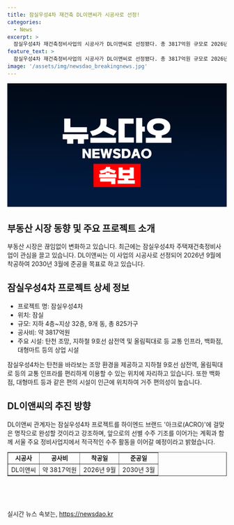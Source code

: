 ```yaml
---
title: 잠실우성4차 재건축 DL이앤씨가 시공사로 선정!
categories:
  - News
excerpt: >
  잠실우성4차 재건축정비사업의 시공사가 DL이앤씨로 선정됐다. 총 3817억원 규모로 2026년 9월 착공 예정이며, 다양한 편의시설과 교통 인프라를 갖추고 있다. 또한, 인근 지역의 발전 가능성과 차별화된 설계와 상품으로 아크로(ACRO) 브랜드로 완성될 예정이다. DL이앤씨는 하반기에 수주 기조를 이어가며 서울 주요 정비사업에서 활발한 활동을 계획 중이다.
feature_text: >
  잠실우성4차 재건축정비사업의 시공사가 DL이앤씨로 선정됐다. 총 3817억원 규모로 2026년 9월 착공 예정이며, 다양한 편의시설과 교통 인프라를 갖추고 있다. 또한, 인근 지역의 발전 가능성과 차별화된 설계와 상품으로 아크로(ACRO) 브랜드로 완성될 예정이다. DL이앤씨는 하반기에 수주 기조를 이어가며 서울 주요 정비사업에서 활발한 활동을 계획 중이다.
image: '/assets/img/newsdao_breakingnews.jpg'
---
```


<p><img src="/assets/img/newsdao_breakingnews.jpg" alt="ontimetimes 속보" /></p>

<h2 data-ke-size="size26">부동산 시장 동향 및 주요 프로젝트 소개</h2>

<p data-ke-size="size16">부동산 시장은 끊임없이 변화하고 있습니다. 최근에는 잠실우성4차 주택재건축정비사업이 관심을 끌고 있습니다. DL이앤씨는 이 사업의 시공사로 선정되어 2026년 9월에 착공하여 2030년 3월에 준공을 목표로 하고 있습니다.</p>

<h2 data-ke-size="size26">잠실우성4차 프로젝트 상세 정보</h2>

<ul>
    <li>프로젝트 명: 잠실우성4차</li>
    <li>위치: 잠실</li>
    <li>규모: 지하 4층~지상 32층, 9개 동, 총 825가구</li>
    <li>공사비: 약 3817억원</li>
    <li>주요 시설: 탄천 조망, 지하철 9호선 삼전역 및 올림픽대로 등 교통 인프라, 백화점, 대형마트 등의 상업 시설</li>
</ul>

<p data-ke-size="size16">잠실우성4차는 탄천을 바라보는 조망 환경을 제공하고 지하철 9호선 삼전역, 올림픽대로 등의 교통 인프라를 편리하게 이용할 수 있는 위치에 자리하고 있습니다. 또한 백화점, 대형마트 등과 같은 편의 시설이 인근에 위치하여 거주 편의성이 높습니다.</p>

<h2 data-ke-size="size26">DL이앤씨의 추진 방향</h2>

<p data-ke-size="size16">DL이앤씨 관계자는 잠실우성4차 프로젝트를 하이엔드 브랜드 '아크로(ACRO)'에 걸맞은 명작으로 완성할 것이라고 강조하며, 앞으로의 선별 수주 기조를 이어가는 계획과 함께 서울 주요 정비사업지에서 적극적인 수주 활동을 이어갈 예정이라고 밝혔습니다.</p>

<table style="width: 100%;" border="1">
<tbody>
<tr>
<td style="text-align: center; height: 17px;"><b>시공사</b></td>
<td style="text-align: center; height: 17px;"><b>공사비</b></td>
<td style="text-align: center; height: 17px;"><b>착공일</b></td>
<td style="text-align: center; height: 17px;"><b>준공일</b></td>
</tr>
<tr>
<td style="text-align: center; height: 17px;">DL이앤씨</td>
<td style="text-align: center; height: 17px;">약 3817억원</td>
<td style="text-align: center; height: 17px;">2026년 9월</td>
<td style="text-align: center; height: 17px;">2030년 3월</td>
</tr>
</tbody>
</table>

<p data-ke-size="size16">&nbsp;</p>

<p data-ke-size="size16">&nbsp;</p>
실시간 뉴스 속보는, <a href="https://newsdao.kr" rel="dofollow">https://newsdao.kr</a>


